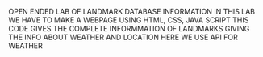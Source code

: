 OPEN ENDED LAB OF LANDMARK DATABASE INFORMATION 
IN THIS LAB WE HAVE TO MAKE A WEBPAGE USING HTML, CSS, JAVA SCRIPT 
THIS CODE GIVES THE COMPLETE INFORMMATION OF LANDMARKS GIVING THE INFO ABOUT WEATHER AND LOCATION HERE WE USE API FOR WEATHER  
